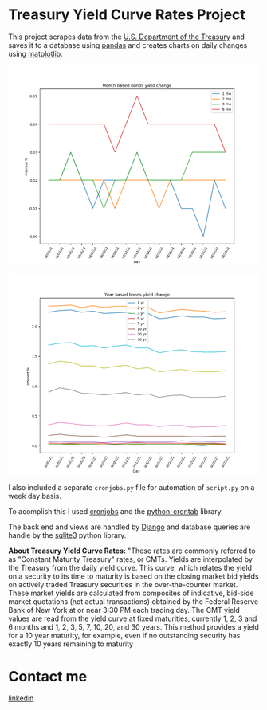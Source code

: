 # Treasury Yield Curve Rates Project

This project scrapes data from the [U.S. Department of the Treasury](https://www.treasury.gov/resource-center/data-chart-center/interest-rates/Pages/TextView.aspx?data=yield)
and saves it to a database using [pandas](https://pandas.pydata.org) and creates charts on daily changes using [matplotlib](https://matplotlib.org/).

![monthly_yields](charts/monthly_yields.png)

![yearly_yields](charts/yearly_yields.png)

I also included a separate `cronjobs.py` file for automation of `script.py` on a week day basis.

To acomplish this I used [cronjobs](https://ostechnix.com/a-beginners-guide-to-cron-jobs/) and the [python-crontab](https://pypi.org/project/python-crontab/) library.

The back end and views are handled by [Django](https://www.djangoproject.com/) and database queries are handle by the [sqlite3](https://www.sqlite.org/index.html) python library.

**About Treasury Yield Curve Rates:** "These rates are commonly referred to as "Constant Maturity Treasury" rates, or CMTs. Yields are interpolated by the Treasury from the daily yield curve. This curve, which relates the yield on a security to its time to maturity is based on the closing market bid yields on actively traded Treasury securities in the over-the-counter market. These market yields are calculated from composites of indicative, bid-side market quotations (not actual transactions) obtained by the Federal Reserve Bank of New York at or near 3:30 PM each trading day. The CMT yield values are read from the yield curve at fixed maturities, currently 1, 2, 3 and 6 months and 1, 2, 3, 5, 7, 10, 20, and 30 years. This method provides a yield for a 10 year maturity, for example, even if no outstanding security has exactly 10 years remaining to maturity

# Contact me
[linkedin](https://www.linkedin.com/in/bryantnovas/)
